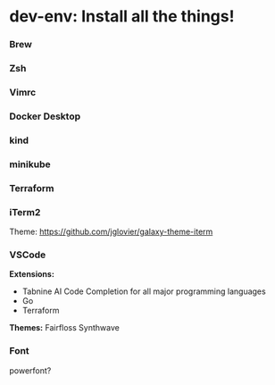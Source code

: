 # dev-env: Install all the things!

### Brew

### Zsh

### Vimrc 

### Docker Desktop

### kind

### minikube

### Terraform

### iTerm2

Theme:
https://github.com/jglovier/galaxy-theme-iterm

### VSCode
**Extensions:**
- Tabnine AI Code Completion for all major programming languages
- Go
- Terraform

**Themes:**
Fairfloss
Synthwave


### Font
powerfont? 
